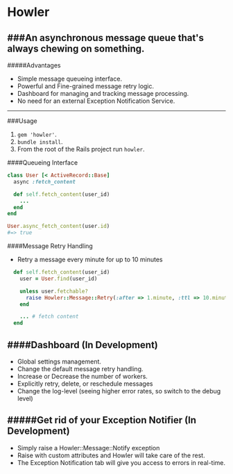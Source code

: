 # Howler
###An asynchronous message queue that's always chewing on something.
--------------------

#####Advantages
- Simple message queueing interface.
- Powerful and Fine-grained message retry logic.
- Dashboard for managing and tracking message processing.
- No need for an external Exception Notification Service.

--------------------

###Usage
1. `gem 'howler'`.
2. `bundle install`.
3. From the root of the Rails project run `howler`.

####Queueing Interface

```ruby
class User [< ActiveRecord::Base]
  async :fetch_content

  def self.fetch_content(user_id)
    ...
  end
end

User.async_fetch_content(user.id)
#=> true
```

####Message Retry Handling
- Retry a message every minute for up to 10 minutes

```ruby
  def self.fetch_content(user_id)
    user = User.find(user_id)

    unless user.fetchable?
      raise Howler::Message::Retry(:after => 1.minute, :ttl => 10.minutes)
    end

    ... # fetch content
  end
```

####Dashboard (In Development)
--------------------
- Global settings management.
- Change the default message retry handling.
- Increase or Decrease the number of workers.
- Explicitly retry, delete, or reschedule messages
- Change the log-level (seeing higher error rates, so switch to the debug level)

#####Get rid of your Exception Notifier (In Development)
--------------------
- Simply raise a Howler::Message::Notify exception
- Raise with custom attributes and Howler will take care of the rest.
- The Exception Notification tab will give you access to errors in real-time.

